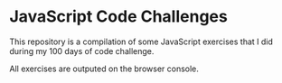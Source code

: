 # JavaScript Code Challenges

This repository is a compilation of some JavaScript exercises that I did during my 100 days of code challenge.

All exercises are outputed on the browser console.
